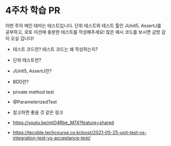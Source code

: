 # 4주차 학습 PR

이번 주의 메인 테마는 테스트입니다.
단위 테스트와 테스트 툴인 JUnit5, AssertJ를 공부하고, 로또 미션에 충분한 테스트를 작성해주세요!
많은 예시 코드를 보시면 금방 감이 오실 겁니다!

* 테스트 코드란? 테스트 코드는 왜 작성하는지?

* 단위 테스트란?

* JUnit5, AssertJ란?

* BDD란?

* private method test

* @ParameterizedTest

* 참고하면 좋을 것 같은 링크
* https://youtu.be/mIO4Rbe_M74?feature=shared
* https://tecoble.techcourse.co.kr/post/2021-05-25-unit-test-vs-integration-test-vs-acceptance-test/